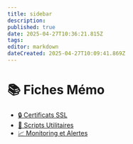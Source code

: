```yaml
---
title: sidebar
description: 
published: true
date: 2025-04-27T10:36:21.815Z
tags: 
editor: markdown
dateCreated: 2025-04-27T10:09:41.869Z
---
```


# 📚 Fiches Mémo

- [🔒 Certificats SSL](ssl-certificates/README)
- [📜 Scripts Utilitaires](scripts/README)
- [📈 Monitoring et Alertes](monitoring/README)